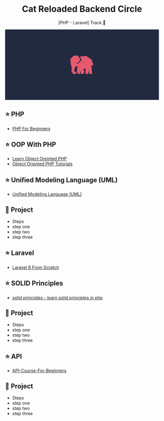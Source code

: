 <h1 align="center">Cat Reloaded Backend Circle</h1>
<p align="center">[PHP - Laravel] Track.🐘</p>

![web roadmap](https://github.com/SandyEwais/CAT-Backend-Laravel-Roadmap/blob/master/images/elephant.png)



## ⭐ PHP 

- [PHP For Beginners ](https://laracasts.com/series/php-for-beginners-2023-edition)

## ⭐ OOP With PHP 

- [Learn Object Oreinted PHP ](https://www.youtube.com/playlist?list=PLDoPjvoNmBAxXTPncg0W4lhVS32LO_xtQ)
- [Object Oriented PHP Tutorials ](https://www.youtube.com/playlist?list=PL0eyrZgxdwhypQiZnYXM7z7-OTkcMgGPh)

## ⭐ Unified Modeling Language (UML)

- [Unified Modeling Language (UML) ](https://www.youtube.com/playlist?list=PLEFCLObymo052KL2YXBH5MZpusVWWv9WL)

## 🔭 Project

- Steps
 - step one
 - step two
 - step three

## ⭐ Laravel

- [Laravel 8 From Scratch ](https://laracasts.com/series/laravel-8-from-scratch)

## ⭐ SOLID Principles

- [solid principles - learn solid principles in php  ](https://www.youtube.com/watch?v=PDAlpiqISuI&list=PLe_UJpVeP8qBrVwOLpOb9N8T9KvUo3AE6&index=3&t=20s&ab_channel=EraaSoft)

## 🔭 Project

- Steps
 - step one
 - step two
 - step three

## ⭐ API

- [API-Course-For-Beginners ](https://youtube.com/playlist?list=PLftLUHfDSiZ6MfN8UhhcXDhh64eejvIKK)

## 🔭 Project

- Steps
 - step one
 - step two
 - step three
